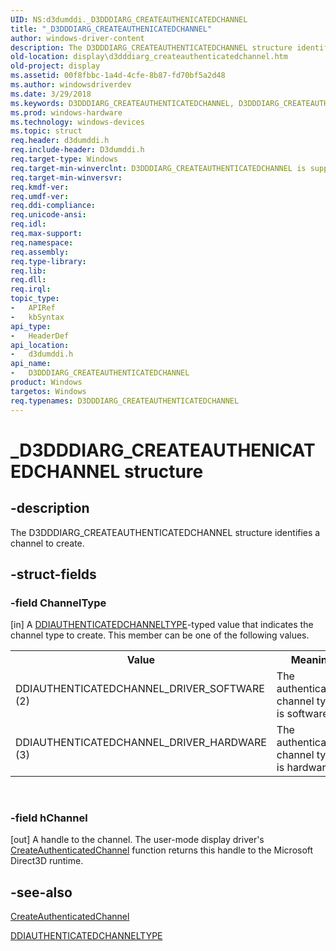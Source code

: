 ```yaml
---
UID: NS:d3dumddi._D3DDDIARG_CREATEAUTHENICATEDCHANNEL
title: "_D3DDDIARG_CREATEAUTHENICATEDCHANNEL"
author: windows-driver-content
description: The D3DDDIARG_CREATEAUTHENTICATEDCHANNEL structure identifies a channel to create.
old-location: display\d3dddiarg_createauthenticatedchannel.htm
old-project: display
ms.assetid: 00f8fbbc-1a4d-4cfe-8b87-fd70bf5a2d48
ms.author: windowsdriverdev
ms.date: 3/29/2018
ms.keywords: D3DDDIARG_CREATEAUTHENTICATEDCHANNEL, D3DDDIARG_CREATEAUTHENTICATEDCHANNEL structure [Display Devices], UMDisplayDriver_param_Structs_3cdac44d-7cac-43f6-80f5-dd601183fa8b.xml, _D3DDDIARG_CREATEAUTHENICATEDCHANNEL, d3dumddi/D3DDDIARG_CREATEAUTHENTICATEDCHANNEL, display.d3dddiarg_createauthenticatedchannel
ms.prod: windows-hardware
ms.technology: windows-devices
ms.topic: struct
req.header: d3dumddi.h
req.include-header: D3dumddi.h
req.target-type: Windows
req.target-min-winverclnt: D3DDDIARG_CREATEAUTHENTICATEDCHANNEL is supported beginning with the Windows 7 operating system.
req.target-min-winversvr: 
req.kmdf-ver: 
req.umdf-ver: 
req.ddi-compliance: 
req.unicode-ansi: 
req.idl: 
req.max-support: 
req.namespace: 
req.assembly: 
req.type-library: 
req.lib: 
req.dll: 
req.irql: 
topic_type:
-	APIRef
-	kbSyntax
api_type:
-	HeaderDef
api_location:
-	d3dumddi.h
api_name:
-	D3DDDIARG_CREATEAUTHENTICATEDCHANNEL
product: Windows
targetos: Windows
req.typenames: D3DDDIARG_CREATEAUTHENTICATEDCHANNEL
---
```


# _D3DDDIARG_CREATEAUTHENICATEDCHANNEL structure


## -description


The D3DDDIARG_CREATEAUTHENTICATEDCHANNEL structure identifies a channel to create. 


## -struct-fields




### -field ChannelType

[in] A <a href="https://msdn.microsoft.com/library/windows/hardware/ff549536">DDIAUTHENTICATEDCHANNELTYPE</a>-typed value that indicates the channel type to create. This member can be one of the following values.

<table>
<tr>
<th>Value</th>
<th>Meaning</th>
</tr>
<tr>
<td>
DDIAUTHENTICATEDCHANNEL_DRIVER_SOFTWARE (2)

</td>
<td>
The authenticated-channel type is software.

</td>
</tr>
<tr>
<td>
DDIAUTHENTICATEDCHANNEL_DRIVER_HARDWARE (3)

</td>
<td>
The authenticated-channel type is hardware.

</td>
</tr>
</table>
 


### -field hChannel

[out] A handle to the channel. The user-mode display driver's <a href="https://msdn.microsoft.com/0a565bff-fc6f-41c1-a6fd-3a82dd0d7889">CreateAuthenticatedChannel</a> function returns this handle to the Microsoft Direct3D runtime. 


## -see-also




<a href="https://msdn.microsoft.com/0a565bff-fc6f-41c1-a6fd-3a82dd0d7889">CreateAuthenticatedChannel</a>



<a href="https://msdn.microsoft.com/library/windows/hardware/ff549536">DDIAUTHENTICATEDCHANNELTYPE</a>
 

 


